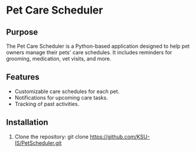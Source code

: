 # Pet Care Scheduler

## Purpose
The Pet Care Scheduler is a Python-based application designed to help pet owners manage their pets' care schedules. It includes reminders for grooming, medication, vet visits, and more.

## Features
- Customizable care schedules for each pet.
- Notifications for upcoming care tasks.
- Tracking of past activities.

## Installation
1. Clone the repository:
   git clone https://github.com/KSU-IS/PetScheduler.git

